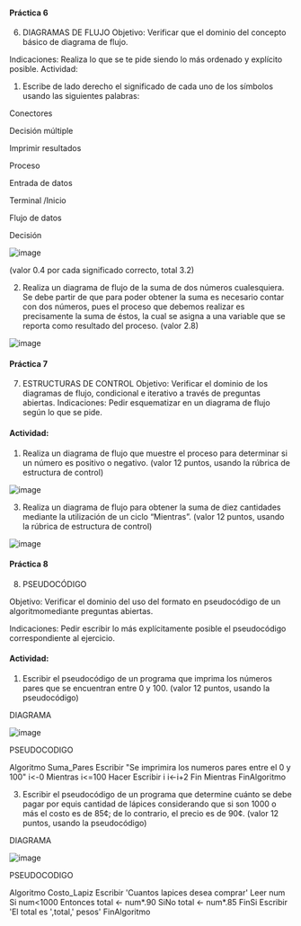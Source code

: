 #### Práctica 6
6. DIAGRAMAS DE FLUJO
Objetivo: Verificar que el dominio del concepto básico de diagrama de flujo.

Indicaciones: Realiza lo que se te pide siendo lo más ordenado y explícito posible.
Actividad:

  1. Escribe de lado derecho el significado de cada uno de los símbolos usando las
  siguientes palabras: 
  
  Conectores
  
  Decisión múltiple
  
  Imprimir resultados
  
  Proceso
  
  Entrada de datos
  
  Terminal /Inicio
  
  Flujo de datos
  
  Decisión
  
  
  ![image](https://user-images.githubusercontent.com/101414787/160165141-37d710e2-cd9d-44e1-9f4c-7fcda8101e6b.png)


  
  (valor 0.4 por cada significado correcto, total 3.2)
  
   2. Realiza un diagrama de flujo de la suma de dos números cualesquiera. Se debe partir de que para poder obtener la suma es necesario contar con dos números, pues el
    proceso que debemos realizar es precisamente la suma de éstos, la cual se asigna a una variable que se reporta como resultado del proceso. (valor 2.8)
    
   ![image](https://user-images.githubusercontent.com/101414787/160166736-fe1f3474-3418-48e8-bdb6-84304c4620b0.png)
    
 #### Práctica 7
7. ESTRUCTURAS DE CONTROL
Objetivo: Verificar el dominio de los diagramas de flujo, condicional e iterativo a través de preguntas abiertas.
Indicaciones: Pedir esquematizar en un diagrama de flujo según lo que se pide.
#### Actividad:
  1. Realiza un diagrama de flujo que muestre el proceso para determinar si un número es positivo o negativo. (valor 12 puntos, usando la rúbrica de estructura de control)

![image](https://user-images.githubusercontent.com/101414787/160167978-63e39431-f53d-4bcc-8a32-9fad38324d4d.png)

  3. Realiza un diagrama de flujo para obtener la suma de diez cantidades mediante la utilización de un ciclo “Mientras”. (valor 12 puntos, usando la rúbrica de estructura de
control)

![image](https://user-images.githubusercontent.com/101414787/160169551-cf5d909f-4bce-4913-b7be-98158acea274.png)


#### Práctica 8
8. PSEUDOCÓDIGO

Objetivo: Verificar el dominio del uso del formato en pseudocódigo de un algoritmomediante preguntas abiertas.

Indicaciones: Pedir escribir lo más explícitamente posible el pseudocódigo correspondiente al ejercicio.

#### Actividad:

  1. Escribir el pseudocódigo de un programa que imprima los números pares que se encuentran entre 0 y 100. (valor 12 puntos, usando la pseudocódigo)

DIAGRAMA

![image](https://user-images.githubusercontent.com/101414787/160173302-d998d2b7-d561-4f06-8e3d-b18d6a089e9a.png)


PSEUDOCODIGO

Algoritmo Suma_Pares
	Escribir "Se imprimira los numeros pares entre el 0 y 100"
	i<-0
	Mientras i<=100 Hacer
		Escribir i
		i<-i+2
	Fin Mientras
FinAlgoritmo

  3. Escribir el pseudocódigo de un programa que determine cuánto se debe pagar por equis cantidad de lápices considerando que si son 1000 o más el costo es de 85¢; de lo contrario, el precio es de 90¢. (valor 12 puntos, usando la pseudocódigo)

DIAGRAMA

![image](https://user-images.githubusercontent.com/101414787/160174356-899e1fd8-e49f-43d3-a290-d34529c327e0.png)


PSEUDOCODIGO

Algoritmo Costo_Lapiz
	Escribir 'Cuantos lapices desea comprar'
	Leer num
	Si num<1000 Entonces
		total <- num*.90
	SiNo
		total <- num*.85
	FinSi
	Escribir 'El total es ',total,' pesos'
FinAlgoritmo
